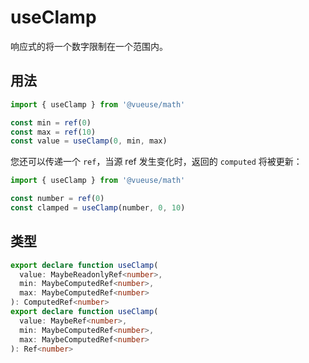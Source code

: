 # useClamp

响应式的将一个数字限制在一个范围内。

## 用法

```ts
import { useClamp } from '@vueuse/math'

const min = ref(0)
const max = ref(10)
const value = useClamp(0, min, max)
```

您还可以传递一个 `ref`，当源 ref 发生变化时，返回的 `computed` 将被更新：

```ts
import { useClamp } from '@vueuse/math'

const number = ref(0)
const clamped = useClamp(number, 0, 10)
```


## 类型

```ts
export declare function useClamp(
  value: MaybeReadonlyRef<number>,
  min: MaybeComputedRef<number>,
  max: MaybeComputedRef<number>
): ComputedRef<number>
export declare function useClamp(
  value: MaybeRef<number>,
  min: MaybeComputedRef<number>,
  max: MaybeComputedRef<number>
): Ref<number>
```
